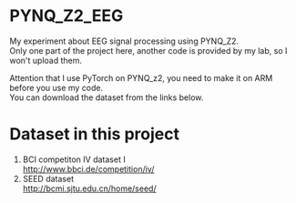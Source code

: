 # PYNQ_Z2_EEG
My experiment about EEG signal processing using PYNQ_Z2.  
Only one part of the project here, another code is provided by my lab, so I won't upload them.  

Attention that I use PyTorch on PYNQ_z2, you need to make it on ARM before you use my code.  
You can download the dataset from the links below.

# Dataset in this project  
1. BCI competiton IV dataset I  
http://www.bbci.de/competition/iv/  
2. SEED dataset  
http://bcmi.sjtu.edu.cn/home/seed/




